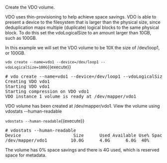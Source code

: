 Create the VDO volume.  

VDO uses thin-provisioning to help achieve space 
savings. VDO is able to present a device to the
filesystem that is larger than the physical size, since 
deduplication maps multiple (duplicate) logical blocks
to the same physical block. To do this set the 
vdoLogicalSize to an amount larger than 10GB, such as
100GB.

In this example we will set the VDO volume to be
10X the size of /dev/loop1, or 100GB.


`vdo create --name=vdo1 --device=/dev/loop1 --vdoLogicalSize=100G`{{execute}}

<pre class="file">
# vdo create --name=vdo1 --device=/dev/loop1 --vdoLogicalSize=100G
Creating VDO vdo1
Starting VDO vdo1
Starting compression on VDO vdo1
VDO instance 1 volume is ready at /dev/mapper/vdo1
</pre>

VDO volume has been created at /dev/mapper/vdo1. View the volume
using vdostats --human-readable
  

`vdostats --human-readable`{{execute}}

<pre class=”file”>
# vdostats --human-readable
Device                    Size      Used Available Use% Space saving%
/dev/mapper/vdo1         10.0G      4.0G      6.0G  40%            0%
</pre>

The volume has 0% space savings and there is 4G used, which is
reserved space for metadata.  
